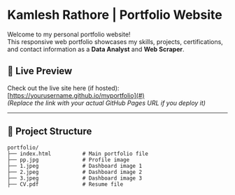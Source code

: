 # Kamlesh Rathore | Portfolio Website

Welcome to my personal portfolio website!  
This responsive web portfolio showcases my skills, projects, certifications, and contact information as a **Data Analyst** and **Web Scraper**.

## 🔗 Live Preview

Check out the live site here (if hosted):  
[https://yourusername.github.io/myportfolio](#)  
*(Replace the link with your actual GitHub Pages URL if you deploy it)*

---

## 📁 Project Structure

```plaintext
portfolio/
├── index.html          # Main portfolio file
├── pp.jpg              # Profile image
├── 1.jpeg              # Dashboard image 1
├── 2.jpeg              # Dashboard image 2
├── 3.jpeg              # Dashboard image 3
├── CV.pdf              # Resume file

